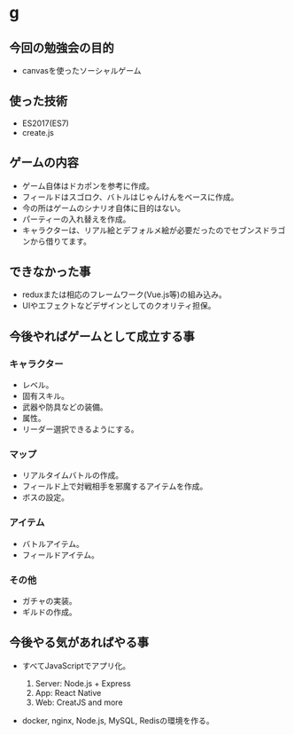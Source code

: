 # g

## 今回の勉強会の目的

* canvasを使ったソーシャルゲーム

## 使った技術

* ES2017(ES7)
* create.js

## ゲームの内容

* ゲーム自体はドカポンを参考に作成。
* フィールドはスゴロク、バトルはじゃんけんをベースに作成。
* 今の所はゲームのシナリオ自体に目的はない。
* パーティーの入れ替えを作成。
* キャラクターは、リアル絵とデフォルメ絵が必要だったのでセブンスドラゴンから借りてます。

## できなかった事

* reduxまたは相応のフレームワーク(Vue.js等)の組み込み。
* UIやエフェクトなどデザインとしてのクオリティ担保。

## 今後やればゲームとして成立する事

### キャラクター

* レベル。
* 固有スキル。
* 武器や防具などの装備。
* 属性。
* リーダー選択できるようにする。

### マップ

* リアルタイムバトルの作成。
* フィールド上で対戦相手を邪魔するアイテムを作成。
* ボスの設定。

### アイテム

* バトルアイテム。
* フィールドアイテム。

### その他

* ガチャの実装。
* ギルドの作成。

## 今後やる気があればやる事

* すべてJavaScriptでアプリ化。
  1. Server: Node.js + Express
  2. App: React Native
  3. Web: CreatJS and more

* docker, nginx, Node.js, MySQL, Redisの環境を作る。
